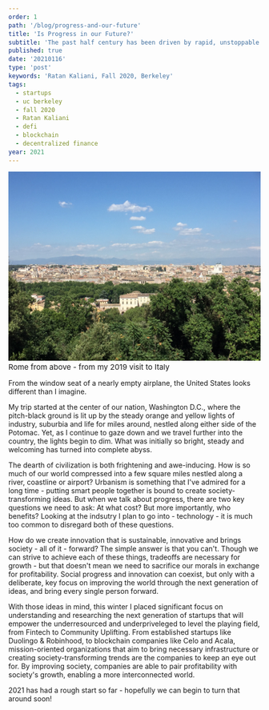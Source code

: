 ```yaml
---
order: 1
path: '/blog/progress-and-our-future'
title: 'Is Progress in our Future?'
subtitle: 'The past half century has been driven by rapid, unstoppable innovation, but will the next 50 be the same?'
published: true
date: '20210116'
type: 'post'
keywords: 'Ratan Kaliani, Fall 2020, Berkeley'
tags:
  - startups
  - uc berkeley
  - fall 2020
  - Ratan Kaliani
  - defi
  - blockchain
  - decentralized finance
year: 2021
---
```


![roma](roma.jpg '')
<span style="font-size: 15px;">Rome from above - from my 2019 visit to Italy</span>

From the window seat of a nearly empty airplane, the United States looks different than I imagine. 

My trip started at the center of our nation, Washington D.C., where the pitch-black ground is lit up by the steady orange and yellow lights of industry, suburbia and life for miles around, nestled along either side of the Potomac. Yet, as I continue to gaze down and we travel further into the country, the lights begin to dim. What was initially so bright, steady and welcoming has turned into complete abyss. 

The dearth of civilization is both frightening and awe-inducing. How is so much of our world compressed into a few square miles nestled along a river, coastline or airport? Urbanism is something that I've admired for a long time - putting smart people together is bound to create society-transforming ideas. But when we talk about progress, there are two key questions we need to ask: At what cost? But more importantly, who benefits? Looking at the indsutry I plan to go into - technology - it is much too common to disregard both of these questions. 

How do we create innovation that is sustainable, innovative and brings society - all of it - forward? The simple answer is that you can't. Though we can strive to achieve each of these things, tradeoffs are necessary for growth - but that doesn't mean we need to sacrifice our morals in exchange for profitability. Social progress and innovation can coexist, but only with a deliberate, key focus on improving the world through the next generation of ideas, and bring every single person forward.

With those ideas in mind, this winter I placed significant focus on understanding and researching the next generation of startups that will empower the underresourced and underpriveleged to level the playing field, from Fintech to Community Uplifting. From established startups like Duolingo & Robinhood, to blockchain companies like Celo and Acala, mission-oriented organizations that aim to bring necessary infrastructure or creating society-transforming trends are the companies to keep an eye out for. By improving society, companies are able to pair profitability with society's growth, enabling a more interconnected world.

2021 has had a rough start so far - hopefully we can begin to turn that around soon!






